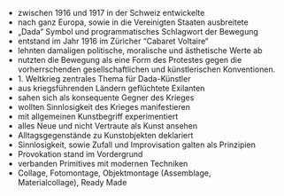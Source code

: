 - zwischen 1916 und 1917 in der Schweiz entwickelte
- nach ganz Europa, sowie in die Vereinigten Staaten ausbreitete
- „Dada“  Symbol und programmatisches Schlagwort der Bewegung
- entstand im Jahr 1916 im Züricher “Cabaret Voltaire“
- lehnten damaligen politische, moralische und ästhetische Werte ab 
- nutzten die Bewegung als eine Form des Protestes gegen die vorherrschenden gesellschaftlichen und künstlerischen Konventionen.
- 1\. Weltkrieg zentrales Thema für Dada-Künstler
- aus kriegsführenden Ländern geflüchtete Exilanten 
- sahen sich als konsequente Gegner des Krieges
- wollten Sinnlosigkeit des Krieges manifestieren
- mit allgemeinen Kunstbegriff experimentiert
- alles Neue und nicht Vertraute als Kunst ansehen 
- Alltagsgegenstände zu Kunstobjekten deklariert
- Sinnlosigkeit, sowie Zufall und Improvisation galten als Prinzipien
- Provokation stand im Vordergrund
- verbanden Primitives mit modernen Techniken
- Collage, Fotomontage, Objektmontage (Assemblage, Materialcollage), Ready Made